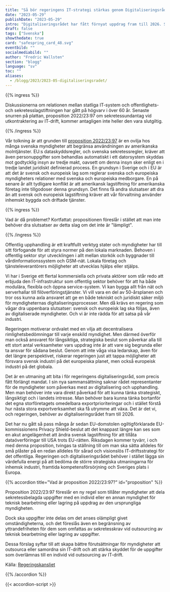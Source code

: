 ```yaml
---
title: "Så bör regeringens IT-strategi stärkas genom Digitaliseringsrådet"
date: "2023-05-29"
publishDate: "2023-05-29"
intro: "Digitaliseringsrådet har fått förnyat uppdrag fram till 2026. Samtidigt ligger prop 2022/23:97 för beslut om sekretessundantag vid utkontraktering av It-drift. "
draft: false
tags: ["Svenska"]
showthedate: true
card: "safespring_card_48.svg"
eventbild: ""
socialmediabild: ""
author: "Fredric Wallsten"
section: "blogg"
language: "sv"
toc: ""
aliases:
  - /blogg/2023/2023-05-digitaliseringsradet/
---
```


{{% ingress %}}

Diskussionerna om relationen mellan statliga IT-system och offentlighets- och sekretesslagstiftningen har gått på högvarv i över 60 år. Senaste snurren på plattan, proposition 2022/23:97 om sekretessundantag vid utkontraktering av IT-drift, kommer antagligen inte heller den vara slutgiltig.

{{% /ingress %}}

Vår tolkning är att grunden till [proposition 2022/23:97](#proposition) är en ovilja hos många svenska myndigheter att begränsa användningen av amerikanska molntjänster. EU:s dataskyddsregler, och svenska sekretessregler, kräver att även personuppgifter som behandlas automatiskt i ett datorsystem skyddas mot godtycklig insyn av tredje makt, oavsett om denna insyn sker enligt en i tredje landet juridiskt definierad process. En grundsyn i Sverige och i EU är att det är svensk och europeisk lag som reglerar svenska och europeiska myndigheters relationer med svenska och europeiska medborgare. En på senare år allt tydligare konflikt är att amerikansk lagstiftning för amerikanska företag inte tillgodoser denna grundsyn. Det finns få andra slutsatser att dra än att svensk och europeisk lagstiftning kräver att vår förvaltning använder inhemskt byggda och driftade tjänster.

{{% ingress %}}

Vad är då problemet? Kortfattat: propositionen föreslår i stället att man inte behöver dra slutsatser av detta slag om det inte är "lämpligt".

{{% /ingress %}}

Offentlig upphandling är ett kraftfullt verktyg stater och myndigheter har till sitt förfogande för att styra normer på den lokala marknaden. Behoven i offentlig sektor styr utvecklingen i allt mellan storkök och byggnader till vårdinformationssystem och GSM-nät. Lokala företag och tjänsteleverantörers möjligheter att utvecklas hjälps eller stjälps.

Vi har i Sverige ett flertal kommersiella och privata aktörer som står redo att erbjuda den IT-infrastruktur som offentlig sektor behöver för att ha både modulära, flexibla och öppna service-system. Vi kan bygga allt från nät och serverhallar till filöverföringstjänster. Vi vill vara en del av 50-årsplanen och tror oss kunna axla ansvaret att ge en både tekniskt och juridiskt säker miljö för myndigheternas digitaliseringsprocesser. Men då krävs en regering som vågar dra uppenbara slutsatser: svensk och europeisk lag ska följas, även av digitaliserade myndigheter. Och vi är inte rädda för att satsa på vår industri.

Regeringen motiverar ordvalet med en vilja att decentralisera rimlighetsbedömningar till varje enskild myndighet. Men därmed överför man också ansvaret för långsiktiga, strategiska beslut som påverkar alla till ett stort antal verksamheter vars uppdrag inte är att vare sig begrunda eller ta ansvar för sådana beslut. Genom att inte våga visa ledarskap, även för det längre perspektivet, riskerar regeringen just att tappa möjligheter att försvara svensk industri på det europeiska planet, men också europeisk industri på det globala.

Det är en utmaning att bita i för regeringens digitaliseringsråd, som precis fått förlängt mandat. I sin nya sammansättning saknar rådet representanter för de myndigheter som påverkas mest av digitalisering och upphandling. Men man behöver inte vara direkt påverkad för att kunna tänka strategiskt, långsiktigt och i landets intresse. Man behöver bara kunna tänka bortanför det egna storföretagets omedelbara exportprioriteringar och i stället förstå hur nästa stora exportverksamhet ska få utrymme att växa. Det är det vi, och regeringen, behöver av digitaliseringsrådet fram till 2026.

Det har nu gått så pass många år sedan EU-domstolen ogiltigförklarade EU-kommissionens Privacy Shield-beslut att det knappast längre kan ses som en akut angelägenhet att ändra svensk lagstiftning för att tillåta dataöverföringar till USA trots EU-rätten. Riksdagen kommer tyvärr, i och med denna proposition, tvingas ta ställning till om man ska sätta alldeles för små plåster på en redan alldeles för sårad och visionslös IT-driftsstrategi för det offentliga. Regeringen och digitaliseringsrådet behöver i stället lägga sin värdefulla energi på att bedöma de större strategiska utmaningarna för inhemsk industri, framtida kompetensförsörjning och Sveriges plats i Europa.

{{% accordion title="Vad är proposition 2022/23:97?" id="proposition" %}}

Proposition 2022/23:97 föreslår en ny regel som tillåter myndigheter att dela sekretessbelagda uppgifter med en individ eller en annan myndighet för teknisk bearbetning eller lagring på uppdrag av den ursprungliga myndigheten.

Dock ska uppgifter inte delas om det anses olämpligt givet omständigheterna, och det föreslås även en begränsning av yttrandefriheten för dem som omfattas av sekretesskrav vid outsourcing av teknisk bearbetning eller lagring av uppgifter.

Dessa förslag syftar till att skapa bättre förutsättningar för myndigheter att outsourca eller samordna sin IT-drift och att stärka skyddet för de uppgifter som överlämnas till en individ vid outsourcing av IT-drift.

Källa: [Regeringskansliet](https://www.regeringen.se/rattsliga-dokument/proposition/2023/03/prop.-20222397)

{{% /accordion %}}

{{< accordion-script >}}
